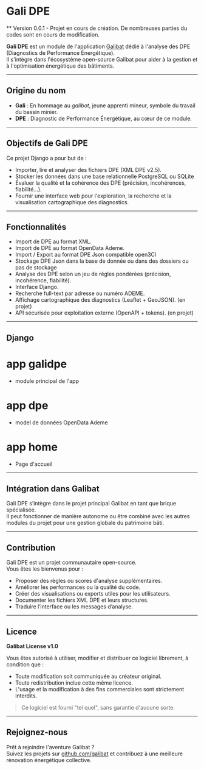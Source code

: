 # Gali DPE

** Version 0.0.1 - Projet en cours de création. De nombreuses parties du codes sont en cours de modification.

**Gali DPE** est un module de l'application [Galibat](https://github.com/galibat) dédié à l'analyse des DPE (Diagnostics de Performance Énergétique).  
Il s'intègre dans l'écosystème open-source Galibat pour aider à la gestion et à l'optimisation énergétique des bâtiments.

---

## Origine du nom

- **Gali** : En hommage au *galibot*, jeune apprenti mineur, symbole du travail du bassin minier.
- **DPE** : Diagnostic de Performance Énergétique, au cœur de ce module.

---

## Objectifs de Gali DPE

Ce projet Django a pour but de :

- Importer, lire et analyser des fichiers DPE (XML DPE v2.5).
- Stocker les données dans une base relationnelle PostgreSQL ou SQLite
- Évaluer la qualité et la cohérence des DPE (précision, incohérences, fiabilité...).
- Fournir une interface web pour l'exploration, la recherche et la visualisation cartographique des diagnostics.

---

## Fonctionnalités

- Import de DPE au format XML.
- Import de DPE au format OpenData Ademe.
- Import / Export au format DPE Json compatible open3Cl
- Stockage DPE Json dans la base de donnée ou dans des dossiers ou pas de stockage
- Analyse des DPE selon un jeu de règles pondérées (précision, incohérence, fiabilité).
- Interface Django.
- Recherche full-text par adresse ou numéro ADEME.
- Affichage cartographique des diagnostics (Leaflet + GeoJSON). (en projet)
- API sécurisée pour exploitation externe (OpenAPI + tokens).  (en projet)

---

## Django
# app galidpe
- module principal de l'app

# app dpe
- model de données OpenData Ademe

# app home
- Page d'accueil

---

## Intégration dans Galibat

Gali DPE s’intègre dans le projet principal Galibat en tant que brique spécialisée.  
Il peut fonctionner de manière autonome ou être combiné avec les autres modules du projet pour une gestion globale du patrimoine bâti.

---

## Contribution

Gali DPE est un projet communautaire open-source.  
Vous êtes les bienvenus pour :

- Proposer des règles ou scores d'analyse supplémentaires.
- Améliorer les performances ou la qualité du code.
- Créer des visualisations ou exports utiles pour les utilisateurs.
- Documenter les fichiers XML DPE et leurs structures.
- Traduire l’interface ou les messages d’analyse.

---

## Licence

**Galibat License v1.0**

Vous êtes autorisé à utiliser, modifier et distribuer ce logiciel librement, à condition que :

- Toute modification soit communiquée au créateur original.
- Toute redistribution inclue cette même licence.
- L'usage et la modification à des fins commerciales sont strictement interdits.

> Ce logiciel est fourni "tel quel", sans garantie d'aucune sorte.

---

## Rejoignez-nous

Prêt à rejoindre l'aventure Galibat ?  
Suivez les projets sur [github.com/galibat](https://github.com/galibat) et contribuez à une meilleure rénovation énergétique collective.
